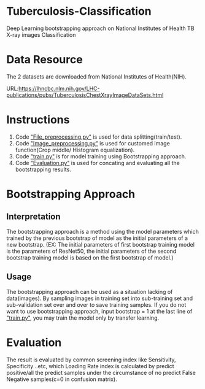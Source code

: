 # Tuberculosis-Classification
Deep Learning bootstrapping approach on National Institutes of Health TB X-ray images Classification

# Data Resource
The 2 datasets are downloaded from National Institutes of Health(NIH).

URL:https://lhncbc.nlm.nih.gov/LHC-publications/pubs/TuberculosisChestXrayImageDataSets.html

# Instructions
1. Code ["File_preprocessing.py"](https://github.com/xup6YJ/Tuberculosis-Classification/blob/main/TB_Example/File_preprocessing.py) is used for data splitting(train/test).
2. Code ["Image_preprocessing.py"](https://github.com/xup6YJ/Tuberculosis-Classification/blob/main/TB_Example/Image_preprocessing.py) is used for customed image function(Crop middle/ Histogram equalization).
3. Code ["train.py"](https://github.com/xup6YJ/Tuberculosis-Classification/blob/main/TB_Example/train.py) is for model training using Bootstrapping approach.
4. Code ["Evaluation.py"](https://github.com/xup6YJ/Tuberculosis-Classification/blob/main/TB_Example/Evaluation.py) is used for concating and evaluating all the bootstrapping results.

# Bootstrapping Approach
Interpretation
---
The bootstrapping approach is a method using the model parameters which trained by the previous bootstrap of model as the initial parameters of a new bootstrap.
(EX: The initial parameters of first bootstrap training model is the parameters of ResNet50, the initial parameters of the second bootstrap training model is based on the first bootstrap of model.)

Usage
---
The bootstrapping approach can be used as a situation lacking of data(images). By sampling images in training set into sub-training set and sub-validation set over and over to save training samples. If you do not want to use bootstrapping approach, input bootstrap = 1 at the last line of ["train.py"](https://github.com/xup6YJ/Tuberculosis-Classification/blob/main/TB_Example/train.py), you may train the model only by transfer learning.

# Evaluation
The result is evaluated by common screening index like Sensitivity, Specificity ..etc, which Loading Rate index is calculated by predict positive/all the predict samples under the circumstance of no predict False Negative samples(c=0 in confusion matrix).
